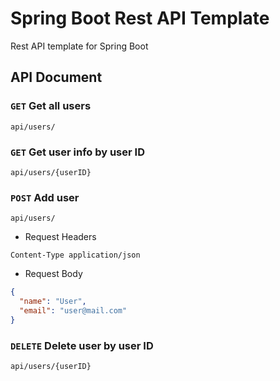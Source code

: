 # Spring Boot Rest API Template
Rest API template for Spring Boot

## API Document

### `GET` Get all users
```
api/users/
```

### `GET` Get user info by user ID
```
api/users/{userID}
```

### `POST` Add user
```
api/users/
```
- Request Headers
```
Content-Type application/json
```
- Request Body
```json
{
  "name": "User",
  "email": "user@mail.com"
}
```

### `DELETE` Delete user by user ID
```
api/users/{userID}
```